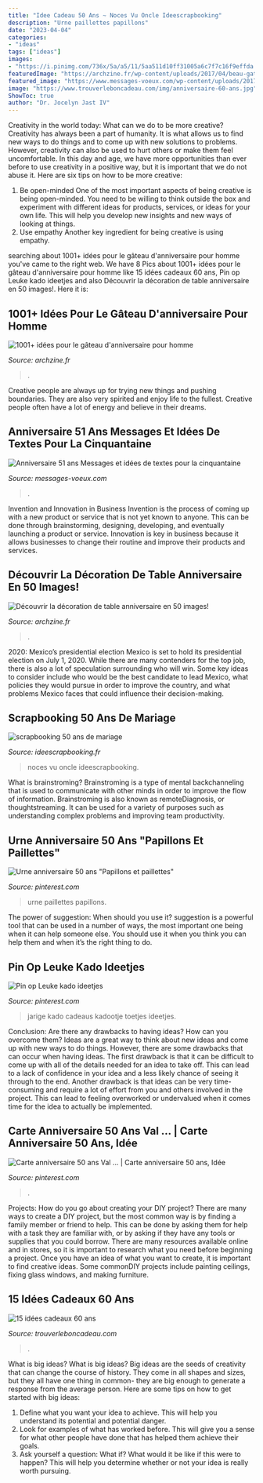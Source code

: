 ```yaml
---
title: "Idee Cadeau 50 Ans ~ Noces Vu Oncle Ideescrapbooking"
description: "Urne paillettes papillons"
date: "2023-04-04"
categories:
- "ideas"
tags: ["ideas"]
images:
- "https://i.pinimg.com/736x/5a/a5/11/5aa511d10ff31005a6c7f7c16f9effda.jpg"
featuredImage: "https://archzine.fr/wp-content/uploads/2017/04/beau-gateau-tardis-decoration-gateau-garcon-gateau-d-anniversaire-homme.jpg"
featured_image: "https://www.messages-voeux.com/wp-content/uploads/2017/07/50-ans-citation-anniversaire-message-cinquantaine-.jpg"
image: "https://www.trouverleboncadeau.com/img/anniversaire-60-ans.jpg"
ShowToc: true
author: "Dr. Jocelyn Jast IV"
---
```



Creativity in the world today: What can we do to be more creative?
Creativity has always been a part of humanity. It is what allows us to find new ways to do things and to come up with new solutions to problems. However, creativity can also be used to hurt others or make them feel uncomfortable. In this day and age, we have more opportunities than ever before to use creativity in a positive way, but it is important that we do not abuse it. Here are six tips on how to be more creative: 
1. Be open-minded
One of the most important aspects of being creative is being open-minded. You need to be willing to think outside the box and experiment with different ideas for products, services, or ideas for your own life. This will help you develop new insights and new ways of looking at things. 
2. Use empathy
Another key ingredient for being creative is using empathy.

	

		
searching about 1001+ idées pour le gâteau d&#039;anniversaire pour homme you've came to the right web. We have 8 Pics about 1001+ idées pour le gâteau d&#039;anniversaire pour homme like 15 idées cadeaux 60 ans, Pin op Leuke kado ideetjes and also Découvrir la décoration de table anniversaire en 50 images!. Here it is:
		
    
## 1001+ Idées Pour Le Gâteau D&#039;anniversaire Pour Homme

<img loading=lazy src="https://archzine.fr/wp-content/uploads/2017/04/beau-gateau-tardis-decoration-gateau-garcon-gateau-d-anniversaire-homme.jpg" onerror="this.onerror=null;this.src='https://tse4.mm.bing.net/th?id=OIP.D07zaeMrHsSjSnCWscmi6wHaJ3&amp;pid=15.1';" alt="1001+ idées pour le gâteau d&#039;anniversaire pour homme">

_Source: archzine.fr_

>. 

	

Creative people are always up for trying new things and pushing boundaries. They are also very spirited and enjoy life to the fullest. Creative people often have a lot of energy and believe in their dreams.

    
## Anniversaire 51 Ans Messages Et Idées De Textes Pour La Cinquantaine

<img loading=lazy src="https://www.messages-voeux.com/wp-content/uploads/2017/07/50-ans-citation-anniversaire-message-cinquantaine-.jpg" onerror="this.onerror=null;this.src='https://tse1.mm.bing.net/th?id=OIP.RGF9LGFlMDChupMSobjE0QHaE8&amp;pid=15.1';" alt="Anniversaire 51 ans Messages et idées de textes pour la cinquantaine">

_Source: messages-voeux.com_

>. 

	

Invention and Innovation in Business
Invention is the process of coming up with a new product or service that is not yet known to anyone. This can be done through brainstorming, designing, developing, and eventually launching a product or service. Innovation is key in business because it allows businesses to change their routine and improve their products and services.

    
## Découvrir La Décoration De Table Anniversaire En 50 Images!

<img loading=lazy src="https://archzine.fr/wp-content/uploads/2015/08/2-deco-anniversaire-enfant-avec-un-joli-gateau-d-anniversaire-barbie6.jpg" onerror="this.onerror=null;this.src='https://tse3.mm.bing.net/th?id=OIP._5bvKUqp41KpnL5IZqMYGgHaJ3&amp;pid=15.1';" alt="Découvrir la décoration de table anniversaire en 50 images!">

_Source: archzine.fr_

>. 

	

2020: Mexico’s presidential election
Mexico is set to hold its presidential election on July 1, 2020. While there are many contenders for the top job, there is also a lot of speculation surrounding who will win. Some key ideas to consider include who would be the best candidate to lead Mexico, what policies they would pursue in order to improve the country, and what problems Mexico faces that could influence their decision-making.

    
## Scrapbooking 50 Ans De Mariage

<img loading=lazy src="http://www.ideescrapbooking.fr/images/scrapbooking-50-ans-de-mariage_5.jpg" onerror="this.onerror=null;this.src='https://tse3.mm.bing.net/th?id=OIP.2iEvCmat0nnXa2Vploe8CwHaJ4&amp;pid=15.1';" alt="scrapbooking 50 ans de mariage">

_Source: ideescrapbooking.fr_

>noces vu oncle ideescrapbooking. 

	

What is brainstroming?
Brainstroming is a type of mental backchanneling that is used to communicate with other minds in order to improve the flow of information. Brainstroming is also known as remoteDiagnosis, or thoughtstreaming. It can be used for a variety of purposes such as understanding complex problems and improving team productivity.

    
## Urne Anniversaire 50 Ans &quot;Papillons Et Paillettes&quot;

<img loading=lazy src="https://i.pinimg.com/736x/2e/a5/fb/2ea5fb4f4ea1fcc0b82a91dd3d666ed3.jpg" onerror="this.onerror=null;this.src='https://tse1.mm.bing.net/th?id=OIP.9FRuS7erZ0YUWQgizlt0TAHaFj&amp;pid=15.1';" alt="Urne anniversaire 50 ans &quot;Papillons et paillettes&quot;">

_Source: pinterest.com_

>urne paillettes papillons. 

	

The power of suggestion: When should you use it?
suggestion is a powerful tool that can be used in a number of ways, the most important one being when it can help someone else. You should use it when you think you can help them and when it’s the right thing to do.

    
## Pin Op Leuke Kado Ideetjes

<img loading=lazy src="https://i.pinimg.com/736x/5a/a5/11/5aa511d10ff31005a6c7f7c16f9effda.jpg" onerror="this.onerror=null;this.src='https://tse2.mm.bing.net/th?id=OIP.RyU7sDnM-B-JGkI5NFe5LQHaFj&amp;pid=15.1';" alt="Pin op Leuke kado ideetjes">

_Source: pinterest.com_

>jarige kado cadeaus kadootje toetjes ideetjes. 

	

Conclusion: Are there any drawbacks to having ideas? How can you overcome them?
Ideas are a great way to think about new ideas and come up with new ways to do things. However, there are some drawbacks that can occur when having ideas. The first drawback is that it can be difficult to come up with all of the details needed for an idea to take off. This can lead to a lack of confidence in your idea and a less likely chance of seeing it through to the end. Another drawback is that ideas can be very time-consuming and require a lot of effort from you and others involved in the project. This can lead to feeling overworked or undervalued when it comes time for the idea to actually be implemented.

    
## Carte Anniversaire 50 Ans Val … | Carte Anniversaire 50 Ans, Idée

<img loading=lazy src="https://i.pinimg.com/736x/8a/81/af/8a81af79cbc41d58273453fb9c524cbe--carton-invitation-laurent.jpg" onerror="this.onerror=null;this.src='https://tse1.mm.bing.net/th?id=OIP.GyFxzVkbrdCroscyQpLOCAHaJ3&amp;pid=15.1';" alt="Carte anniversaire 50 ans Val … | Carte anniversaire 50 ans, Idée">

_Source: pinterest.com_

>. 

	

Projects: How do you go about creating your DIY project?
There are many ways to create a DIY project, but the most common way is by finding a family member or friend to help. This can be done by asking them for help with a task they are familiar with, or by asking if they have any tools or supplies that you could borrow. There are many resources available online and in stores, so it is important to research what you need before beginning a project. Once you have an idea of what you want to create, it is important to find creative ideas. Some commonDIY projects include painting ceilings, fixing glass windows, and making furniture.

    
## 15 Idées Cadeaux 60 Ans

<img loading=lazy src="https://www.trouverleboncadeau.com/img/anniversaire-60-ans.jpg" onerror="this.onerror=null;this.src='https://tse1.mm.bing.net/th?id=OIP.dSN2O6evwHSl-s6f2FmMWQAAAA&amp;pid=15.1';" alt="15 idées cadeaux 60 ans">

_Source: trouverleboncadeau.com_

>. 

	

What is big ideas?
What is big ideas? Big ideas are the seeds of creativity that can change the course of history. They come in all shapes and sizes, but they all have one thing in common- they are big enough to generate a response from the average person. Here are some tips on how to get started with big ideas: 
1. Define what you want your idea to achieve. This will help you understand its potential and potential danger. 
2. Look for examples of what has worked before. This will give you a sense for what other people have done that has helped them achieve their goals. 
3. Ask yourself a question: What if? What would it be like if this were to happen? This will help you determine whether or not your idea is really worth pursuing. 

